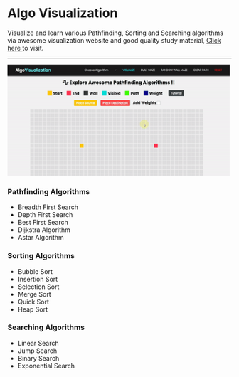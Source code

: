 # Algo Visualization

Visualize and learn various Pathfinding, Sorting and Searching algorithms via awesome visualization website and good quality study material, <a href = "https://algo-visualization.000webhostapp.com/templates/index.php"> Click here </a> to visit.

<hr>

<img src = "./images/Final_Gifs/pathfinding.gif" width="500px" height="250px">

### Pathfinding Algorithms

* Breadth First Search
* Depth First Search
* Best First Search
* Dijkstra Algorithm
* Astar Algorithm

### Sorting Algorithms

* Bubble Sort
* Insertion Sort
* Selection Sort
* Merge Sort
* Quick Sort
* Heap Sort

### Searching Algorithms

* Linear Search
* Jump Search
* Binary Search
* Exponential Search
